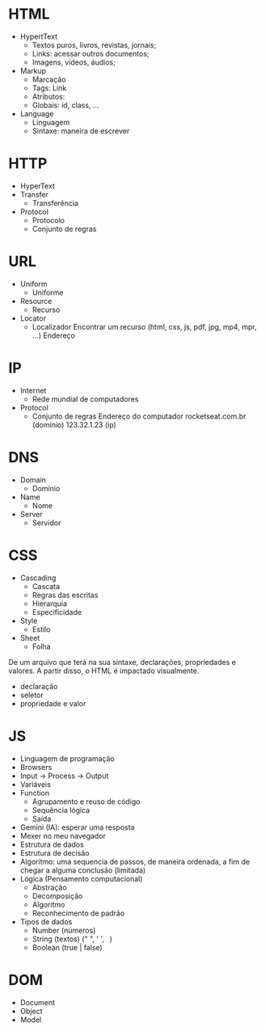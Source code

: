 # HTML

- HypertText
    - Textos puros, livros, revistas, jornais;
    - Links: acessar outros documentos;
    - Imagens, vídeos, áudios;
- Markup
    - Marcação
    - Tags: Link
    - Atributos:
    - Globais: id, class, ...
- Language
    - Linguagem
    - Sintaxe: maneira de escrever
# HTTP
- HyperText
- Transfer
    - Transferência
- Protocol
    - Protocolo
    - Conjunto de regras
# URL
- Uniform
    - Uniforme
- Resource
    - Recurso
- Locator
    - Localizador Encontrar um recurso (html, css, js, pdf, jpg, mp4, mpr, ...) Endereço
# IP
- Internet
    - Rede mundial de computadores
- Protocol
    - Conjunto de regras Endereço do computador rocketseat.com.br (domínio) 123.32.1.23 (ip)
# DNS
- Domain
    - Domínio
- Name
    - Nome
- Server
    - Servidor
# CSS
- Cascading
    - Cascata
    - Regras das escritas
    - Hierarquia
    - Especificidade
- Style
    - Estilo
- Sheet
    - Folha
    
De um arquivo que terá na sua sintaxe, declarações, propriedades e valores. A partir disso, o HTML é impactado visualmente.

- declaração
- seletor
- propriedade e valor

# JS
- Linguagem de programação
- Browsers
- Input -> Process -> Output
- Variáveis
- Function
    - Agrupamento e reuso de código
    - Sequência lógica
    - Saída
- Gemini (IA): esperar uma resposta
- Mexer no meu navegador
- Estrutura de dados
- Estrutura de decisão
- Algoritmo: uma sequencia de passos, de maneira ordenada, a fim de chegar a alguma conclusão (limitada)
- Lógica (Pensamento computacional)
    - Abstração
    - Decomposição
    - Algoritmo
    - Reconhecimento de padrão
- Tipos de dados
    - Number (números)
    - String (textos) (" ", ' ', ` `)
    - Boolean (true | false)

# DOM
- Document
- Object
- Model
